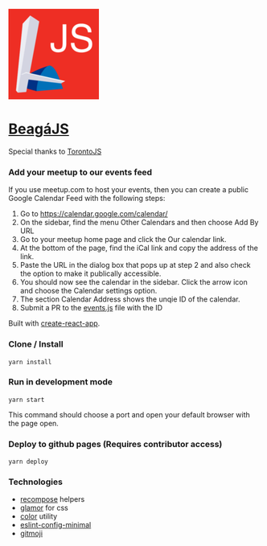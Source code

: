 ![img](public/images/apple-icon-180x180.png)

# **[BeagáJS](http://beagajs.github.io/beagajs)**

Special thanks to [TorontoJS](http://torontojs.com/)

### Add your meetup to our events feed

If you use meetup.com to host your events, then you can create a public Google Calendar Feed with the following steps:

1. Go to https://calendar.google.com/calendar/
2. On the sidebar, find the menu Other Calendars and then choose Add By URL
3. Go to your meetup home page and click the Our calendar link. 
4. At the bottom of the page, find the iCal link and copy the address of the link. 
5. Paste the URL in the dialog box that pops up at step 2 and also check the option to make it publically accessible. 
6. You should now see the calendar in the sidebar. Click the arrow icon and choose the Calendar settings option.
7. The section Calendar Address shows the unqie ID of the calendar. 
8. Submit a PR to the [events.js](beagajs/blob/master/src/data/events.js) file with the ID


Built with [create-react-app](https://github.com/facebookincubator/create-react-app).

### Clone / Install

```
yarn install
```

### Run in development mode

```
yarn start
```

This command should choose a port and open your default browser with the page open.

### Deploy to github pages (Requires contributor access)

```
yarn deploy
```

### Technologies

- [recompose](https://github.com/acdlite/recompose) helpers
- [glamor](https://github.com/threepointone/glamor) for css
- [color](https://github.com/Qix-/color) utility
- [eslint-config-minimal](https://github.com/alex-wilmer/eslint-config-minimal)
- [gitmoji](https://gitmoji.carloscuesta.me/)
